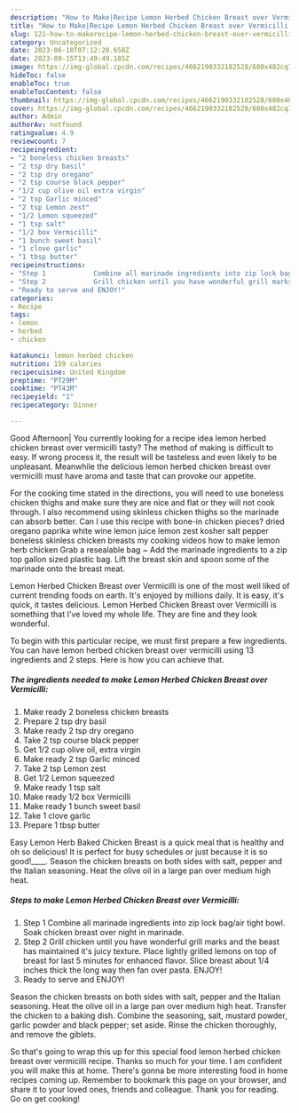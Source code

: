 ```yaml
---
description: "How to Make|Recipe Lemon Herbed Chicken Breast over Vermicilli {That is Special"
title: "How to Make|Recipe Lemon Herbed Chicken Breast over Vermicilli {That is Special"
slug: 121-how-to-makerecipe-lemon-herbed-chicken-breast-over-vermicilli-that-is-special
category: Uncategorized
date: 2023-06-18T07:12:20.658Z
date: 2023-09-15T13:49:49.185Z
image: https://img-global.cpcdn.com/recipes/4662190332182528/680x482cq70/lemon-herbed-chicken-breast-over-vermicilli-recipe-main-photo.jpg
hideToc: false
enableToc: true
enableTocContent: false
thumbnail: https://img-global.cpcdn.com/recipes/4662190332182528/680x482cq70/lemon-herbed-chicken-breast-over-vermicilli-recipe-main-photo.jpg
cover: https://img-global.cpcdn.com/recipes/4662190332182528/680x482cq70/lemon-herbed-chicken-breast-over-vermicilli-recipe-main-photo.jpg
author: Admin
authorAv: notfound
ratingvalue: 4.9
reviewcount: 7
recipeingredient:
- "2 boneless chicken breasts"
- "2 tsp dry basil"
- "2 tsp dry oregano"
- "2 tsp course black pepper"
- "1/2 cup olive oil extra virgin"
- "2 tsp Garlic minced"
- "2 tsp Lemon zest"
- "1/2 Lemon squeezed"
- "1 tsp salt"
- "1/2 box Vermicilli"
- "1 bunch sweet basil"
- "1 clove garlic"
- "1 tbsp butter"
recipeinstructions:
- "Step 1            Combine all marinade ingredients into zip lock bag/air tight bowl.  Soak chicken breast over night in marinade."
- "Step 2            Grill chicken until you have wonderful grill marks and the beast has maintained it&#39;s juicy texture. Place lightly grilled lemons on top of breast for last 5 minutes for enhanced flavor.  Slice breast about 1/4 inches thick the long way then fan over pasta.  ENJOY!"
- "Ready to serve and ENJOY!"
categories:
- Recipe
tags:
- lemon
- herbed
- chicken

katakunci: lemon herbed chicken 
nutrition: 159 calories
recipecuisine: United Kingdom
preptime: "PT29M"
cooktime: "PT43M"
recipeyield: "1"
recipecategory: Dinner

---
```



Good Afternoon| You currently looking for a recipe idea lemon herbed chicken breast over vermicilli tasty? The method of making is difficult to easy. If wrong process it, the result will be tasteless and even likely to be unpleasant. Meanwhile the delicious lemon herbed chicken breast over vermicilli must have aroma and taste that can provoke our appetite.





For the cooking time stated in the directions, you will need to use boneless chicken thighs and make sure they are nice and flat or they will not cook through. I also recommend using skinless chicken thighs so the marinade can absorb better. Can I use this recipe with bone-in chicken pieces? dried oregano paprika white wine lemon juice lemon zest kosher salt pepper boneless skinless chicken breasts my cooking videos how to make lemon herb chicken Grab a resealable bag ~ Add the marinade ingredients to a zip top gallon sized plastic bag. Lift the breast skin and spoon some of the marinade onto the breast meat.

Lemon Herbed Chicken Breast over Vermicilli is one of the most well liked of current trending foods on earth. It's enjoyed by millions daily. It is easy, it's quick, it tastes delicious. Lemon Herbed Chicken Breast over Vermicilli is something that I've loved my whole life. They are fine and they look wonderful.


To begin with this particular recipe, we must first prepare a few ingredients. You can have lemon herbed chicken breast over vermicilli using 13 ingredients and 2 steps. Here is how you can achieve that.

<!--inarticleads1-->

##### The ingredients needed to make Lemon Herbed Chicken Breast over Vermicilli:

1. Make ready 2 boneless chicken breasts
1. Prepare 2 tsp dry basil
1. Make ready 2 tsp dry oregano
1. Take 2 tsp course black pepper
1. Get 1/2 cup olive oil, extra virgin
1. Make ready 2 tsp Garlic minced
1. Take 2 tsp Lemon zest
1. Get 1/2 Lemon squeezed
1. Make ready 1 tsp salt
1. Make ready 1/2 box Vermicilli
1. Make ready 1 bunch sweet basil
1. Take 1 clove garlic
1. Prepare 1 tbsp butter


Easy Lemon Herb Baked Chicken Breast is a quick meal that is healthy and oh so delicious! It is perfect for busy schedules or just because it is so good!____. Season the chicken breasts on both sides with salt, pepper and the Italian seasoning. Heat the olive oil in a large pan over medium high heat. 

<!--inarticleads2-->

##### Steps to make Lemon Herbed Chicken Breast over Vermicilli:

1. Step 1            Combine all marinade ingredients into zip lock bag/air tight bowl.  Soak chicken breast over night in marinade.
1. Step 2            Grill chicken until you have wonderful grill marks and the beast has maintained it&#39;s juicy texture. Place lightly grilled lemons on top of breast for last 5 minutes for enhanced flavor.  Slice breast about 1/4 inches thick the long way then fan over pasta.  ENJOY!
1. Ready to serve and ENJOY!

Season the chicken breasts on both sides with salt, pepper and the Italian seasoning. Heat the olive oil in a large pan over medium high heat. Transfer the chicken to a baking dish. Combine the seasoning, salt, mustard powder, garlic powder and black pepper; set aside. Rinse the chicken thoroughly, and remove the giblets. 

So that's going to wrap this up for this special food lemon herbed chicken breast over vermicilli recipe. Thanks so much for your time. I am confident you will make this at home. There's gonna be more interesting food in home recipes coming up. Remember to bookmark this page on your browser, and share it to your loved ones, friends and colleague. Thank you for reading. Go on get cooking!
